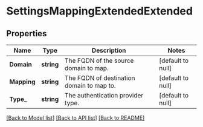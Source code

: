 # SettingsMappingExtendedExtended

## Properties
Name | Type | Description | Notes
------------ | ------------- | ------------- | -------------
**Domain** | **string** | The FQDN of the source domain to map. | [default to null]
**Mapping** | **string** | The FQDN of destination domain to map to. | [default to null]
**Type_** | **string** | The authentication provider type. | [default to null]

[[Back to Model list]](../README.md#documentation-for-models) [[Back to API list]](../README.md#documentation-for-api-endpoints) [[Back to README]](../README.md)


